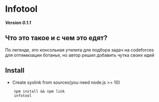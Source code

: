 # Infotool
_**Version 0.1.1**_
## Что это такое и с чем это едят?
По легенде, это консольная утилита для подбора задач на codeforces для оптимизации ботанья, но автор решил добавить чутка своих идей
## Install
- Create syslink from sources(you need node.js >= 10)
```shell script
    npm install && npm link
    infotool
```
